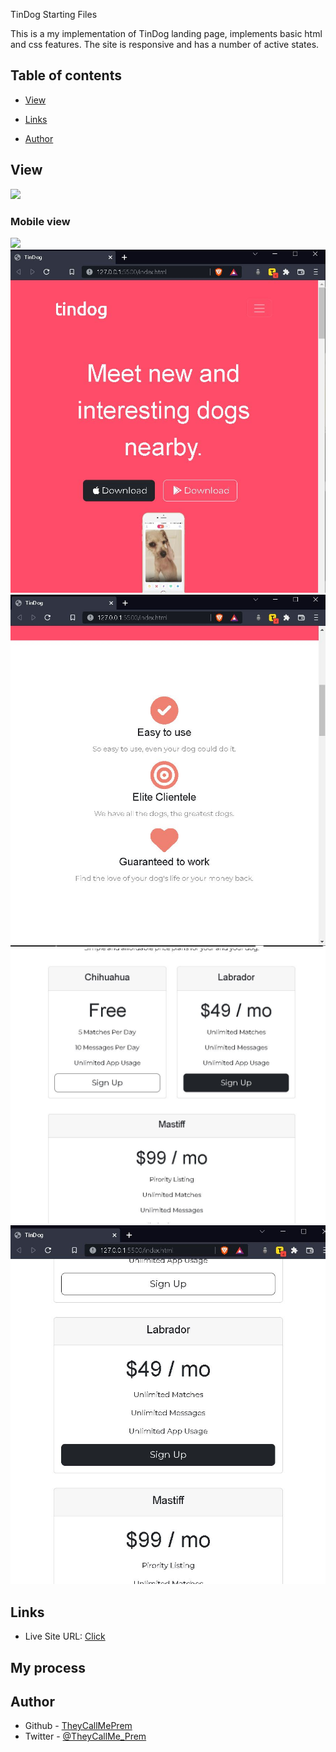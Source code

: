 TinDog Starting Files

This is a my implementation of TinDog landing page, implements basic html and css features.
The site is responsive and has a number of active states.

## Table of contents

- [View](#view)

- [Links](#links)

- [Author](#author)

## View

![](images\screen-capture.gif)

### Mobile view

![](images\screen-capture-1-2.gif)
![](images\mobile-1.JPG)
![](images\mobile-2.JPG)
![](images\mobile-3.JPG)
![](images\mobile-4.JPG)

## Links

- Live Site URL: [Click]()

## My process

## Author

- Github - [TheyCallMePrem](https://github.com/TheyCallMePrem)
- Twitter - [@TheyCallMe_Prem](https://twitter.com/TheyCallMe_Prem)
